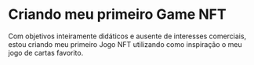 # Criando meu primeiro Game NFT

Com objetivos inteiramente didáticos e ausente de interesses comerciais, estou criando meu primeiro Jogo NFT utilizando como inspiração o meu jogo de cartas favorito. 